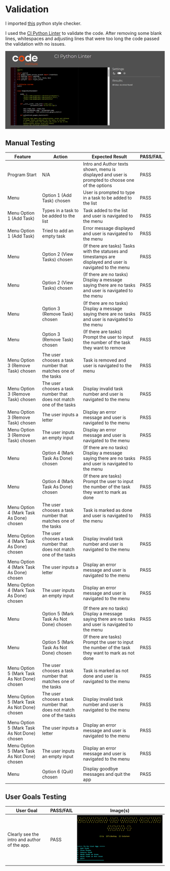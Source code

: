 # Validation

I imported [this](https://pypi.org/project/pep8/) python style checker.

I used the [CI Python Linter](https://pep8ci.herokuapp.com/) to validate the code. After removing some blank lines, whitespaces and adjusting lines that were too long the code passed the validation with no issues.

![CI Python Linter Validation](https://github.com/devnickocodes/to-do-list-project/blob/main/documentation/pep8-validator.png)


## Manual Testing

|   Feature     |   Action                      |   Expected Result            |     PASS/FAIL     |
| ------------- | ----------------------------- | ---------------------------- | ----------------- |
| Program Start | N/A | Intro and Author texts shown, menu is displayed and user is prompted to choose one of the options | PASS |
| Menu          | Option 1 (Add Task) chosen | User is prompted to type in a task to be added to the list | PASS |
| Menu Option 1 (Add Task) | Types in a task to be added to the list | Task added to the list and user is navigated to the menu | PASS |
| Menu Option 1 (Add Task) | Tried to add an empty task | Error message displayed and user is navigated to the menu | PASS |
| Menu          | Option 2 (View Tasks) chosen | (If there are tasks) Tasks with the statuses and timestamps are displayed and user is navigated to the menu | PASS |
| Menu          | Option 2 (View Tasks) chosen | (If there are no tasks) Display a message saying there are no tasks and user is navigated to the menu| PASS |
| Menu          | Option 3 (Remove Task) chosen | (If there are no tasks) Display a message saying there are no tasks and user is navigated to the menu| PASS |
| Menu          | Option 3 (Remove Task) chosen | (If there are tasks) Prompt the user to input the number of the task they want to remove | PASS |
| Menu Option 3 (Remove Task) chosen | The user chooses a task number that matches one of the tasks | Task is removed and user is navigated to the menu| PASS |
| Menu Option 3 (Remove Task) chosen | The user chooses a task number that does not match one of the tasks | Display invalid task number and user is navigated to the menu | PASS |
| Menu Option 3 (Remove Task) chosen | The user inputs a letter | Display an error message and user is navigated to the menu | PASS |
| Menu Option 3 (Remove Task) chosen | The user inputs an empty input | Display an error message and user is navigated to the menu | PASS |
| Menu          | Option 4 (Mark Task As Done) chosen | (If there are no tasks) Display a message saying there are no tasks and user is navigated to the menu| PASS |
| Menu          | Option 4 (Mark Task As Done) chosen | (If there are tasks) Prompt the user to input the number of the task they want to mark as done | PASS |
| Menu Option 4 (Mark Task As Done) chosen | The user chooses a task number that matches one of the tasks | Task is marked as done and user is navigated to the menu | PASS |
| Menu Option 4 (Mark Task As Done) chosen | The user chooses a task number that does not match one of the tasks | Display invalid task number and user is navigated to the menu | PASS |
| Menu Option 4 (Mark Task As Done) chosen | The user inputs a letter | Display an error message and user is navigated to the menu | PASS |
| Menu Option 4 (Mark Task As Done) chosen | The user inputs an empty input | Display an error message and user is navigated to the menu | PASS |
| Menu          | Option 5 (Mark Task As Not Done) chosen | (If there are no tasks) Display a message saying there are no tasks and user is navigated to the menu | PASS |
| Menu          | Option 5 (Mark Task As Not Done) chosen | (If there are tasks) Prompt the user to input the number of the task they want to mark as not done | PASS |
| Menu Option 5 (Mark Task As Not Done) chosen | The user chooses a task number that matches one of the tasks | Task is marked as not done and user is navigated to the menu | PASS |
| Menu Option 5 (Mark Task As Not Done) chosen | The user chooses a task number that does not match one of the tasks | Display invalid task number and user is navigated to the menu | PASS |
| Menu Option 5 (Mark Task As Not Done) chosen | The user inputs a letter | Display an error message and user is navigated to the menu | PASS |
| Menu Option 5 (Mark Task As Not Done) chosen | The user inputs an empty input | Display an error message and user is navigated to the menu | PASS |
| Menu          | Option 6 (Quit) chosen | Display goodbye messages and quit the app | PASS |

## User Goals Testing

| User Goal | PASS/FAIL | Image(s) |
| --------- | --------------- | -------- |
| Clearly see the intro and author of the app. | PASS | ![To-Do List App Overview](https://github.com/devnickocodes/to-do-list-project/blob/main/documentation/to-do-list-app-overview.png) |